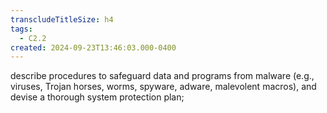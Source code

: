 ```yaml
---
transcludeTitleSize: h4
tags:
  - C2.2
created: 2024-09-23T13:46:03.000-0400
---
```

describe procedures to safeguard data and programs from malware (e.g., viruses, Trojan horses, worms, spyware, adware, malevolent macros), and devise a thorough system protection plan;